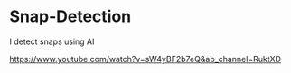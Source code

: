 # Snap-Detection
I detect snaps using AI

https://www.youtube.com/watch?v=sW4yBF2b7eQ&ab_channel=RuktXD
